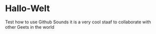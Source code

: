 # Hallo-Welt
Test how to use Github
Sounds it is a very cool staaf to collaborate with other Geets in the world
